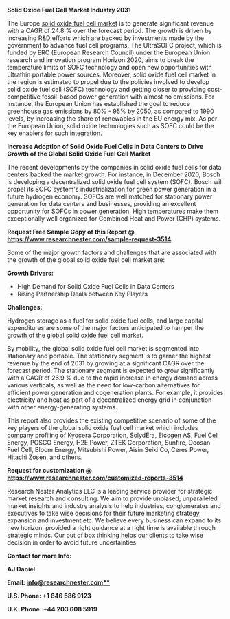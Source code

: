 ﻿**Solid Oxide Fuel Cell Market Industry 2031**

The Europe [solid oxide fuel cell market](https://www.researchnester.com/reports/solid-oxide-fuel-cell-market/3514) is to generate significant revenue with a CAGR of 24.8 % over the forecast period. The growth is driven by increasing R&D efforts which are backed by investments made by the government to advance fuel cell programs. The UltraSOFC project, which is funded by ERC (European Research Council) under the European Union research and innovation program Horizon 2020, aims to break the temperature limits of SOFC technology and open new opportunities with ultrathin portable power sources. Moreover, solid oxide fuel cell market in the region is estimated to propel due to the policies involved to develop solid oxide fuel cell (SOFC) technology and getting closer to providing cost-competitive fossil-based power generation with almost no emissions. For instance, the European Union has established the goal to reduce greenhouse gas emissions by 80% - 95% by 2050, as compared to 1990 levels, by increasing the share of renewables in the EU energy mix. As per the European Union, solid oxide technologies such as SOFC could be the key enablers for such integration.

**Increase Adoption of Solid Oxide Fuel Cells in Data Centers to Drive Growth of the Global Solid Oxide Fuel Cell Market**

The recent developments by the companies in solid oxide fuel cells for data centers backed the market growth. For instance, in December 2020, Bosch is developing a decentralized solid oxide fuel cell system (SOFC). Bosch will propel its SOFC system's industrialization for green power generation in a future hydrogen economy. SOFCs are well matched for stationary power generation for data centers and businesses, providing an excellent opportunity for SOFCs in power generation. High temperatures make them exceptionally well organized for Combined Heat and Power (CHP) systems.

**Request Free Sample Copy of this Report @ <https://www.researchnester.com/sample-request-3514>** 

Some of the major growth factors and challenges that are associated with the growth of the global solid oxide fuel cell market are:

**Growth Drivers:**

- High Demand for Solid Oxide Fuel Cells in Data Centers
- Rising Partnership Deals between Key Players

**Challenges:**

Hydrogen storage as a fuel for solid oxide fuel cells, and large capital expenditures are some of the major factors anticipated to hamper the growth of the global solid oxide fuel cell market.

By mobility, the global solid oxide fuel cell market is segmented into stationary and portable. The stationary segment is to garner the highest revenue by the end of 2031 by growing at a significant CAGR over the forecast period. The stationary segment is expected to grow significantly with a CAGR of 26.9 % due to the rapid increase in energy demand across various verticals, as well as the need for low-carbon alternatives for efficient power generation and cogeneration plants. For example, it provides electricity and heat as part of a decentralized energy grid in conjunction with other energy-generating systems.

This report also provides the existing competitive scenario of some of the key players of the global solid oxide fuel cell market which includes company profiling of Kyocera Corporation, SolydEra, Elcogen AS, Fuel Cell Energy, POSCO Energy, H2E Power, ZTEK Corporation, Sunfire, Doosan Fuel Cell, Bloom Energy, Mitsubishi Power, Aisin Seiki Co, Ceres Power, Hitachi Zosen, and others.      

**Request for customization @ <https://www.researchnester.com/customized-reports-3514>**   

Research Nester Analytics LLC is a leading service provider for strategic market research and consulting. We aim to provide unbiased, unparalleled market insights and industry analysis to help industries, conglomerates and executives to take wise decisions for their future marketing strategy, expansion and investment etc. We believe every business can expand to its new horizon, provided a right guidance at a right time is available through strategic minds. Our out of box thinking helps our clients to take wise decision in order to avoid future uncertainties.

**Contact for more Info:**

**AJ Daniel**

**Email: [info@researchnester.com**](mailto:info@researchnester.com)**

**U.S. Phone: +1 646 586 9123** 

**U.K. Phone: +44 203 608 5919**
